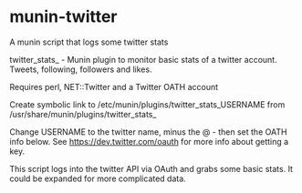# munin-twitter
A munin script that logs some twitter stats

twitter_stats_ - Munin plugin to monitor basic stats of a twitter
account. Tweets, following, followers and likes.

Requires perl, NET::Twitter and a Twitter OATH account

Create symbolic link to /etc/munin/plugins/twitter_stats_USERNAME
from /usr/share/munin/plugins/twitter_stats_

Change USERNAME to the twitter name, minus the @ - then set the OATH
info below.
See https://dev.twitter.com/oauth for more info about getting a key.

This script logs into the twitter API via OAuth and grabs some basic
stats. It could be expanded for more complicated data.

